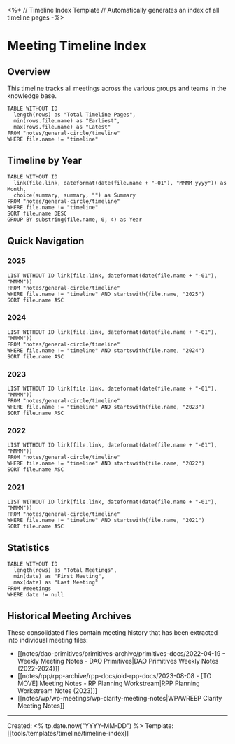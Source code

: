 <%*
// Timeline Index Template
// Automatically generates an index of all timeline pages
-%>
# Meeting Timeline Index

## Overview

This timeline tracks all meetings across the various groups and teams in the knowledge base.

```dataview
TABLE WITHOUT ID
  length(rows) as "Total Timeline Pages",
  min(rows.file.name) as "Earliest",
  max(rows.file.name) as "Latest"
FROM "notes/general-circle/timeline"
WHERE file.name != "timeline"
```

## Timeline by Year

```dataview
TABLE WITHOUT ID
  link(file.link, dateformat(date(file.name + "-01"), "MMMM yyyy")) as Month,
  choice(summary, summary, "") as Summary
FROM "notes/general-circle/timeline"
WHERE file.name != "timeline"
SORT file.name DESC
GROUP BY substring(file.name, 0, 4) as Year
```

## Quick Navigation

### 2025
```dataview
LIST WITHOUT ID link(file.link, dateformat(date(file.name + "-01"), "MMMM"))
FROM "notes/general-circle/timeline"
WHERE file.name != "timeline" AND startswith(file.name, "2025")
SORT file.name ASC
```

### 2024
```dataview
LIST WITHOUT ID link(file.link, dateformat(date(file.name + "-01"), "MMMM"))
FROM "notes/general-circle/timeline"
WHERE file.name != "timeline" AND startswith(file.name, "2024")
SORT file.name ASC
```

### 2023
```dataview
LIST WITHOUT ID link(file.link, dateformat(date(file.name + "-01"), "MMMM"))
FROM "notes/general-circle/timeline"
WHERE file.name != "timeline" AND startswith(file.name, "2023")
SORT file.name ASC
```

### 2022
```dataview
LIST WITHOUT ID link(file.link, dateformat(date(file.name + "-01"), "MMMM"))
FROM "notes/general-circle/timeline"
WHERE file.name != "timeline" AND startswith(file.name, "2022")
SORT file.name ASC
```

### 2021
```dataview
LIST WITHOUT ID link(file.link, dateformat(date(file.name + "-01"), "MMMM"))
FROM "notes/general-circle/timeline"
WHERE file.name != "timeline" AND startswith(file.name, "2021")
SORT file.name ASC
```

## Statistics

```dataview
TABLE WITHOUT ID
  length(rows) as "Total Meetings",
  min(date) as "First Meeting",
  max(date) as "Last Meeting"
FROM #meetings
WHERE date != null
```

## Historical Meeting Archives

These consolidated files contain meeting history that has been extracted into individual meeting files:

- [[notes/dao-primitives/primitives-archive/primitives-docs/2022-04-19 - Weekly Meeting Notes - DAO Primitives|DAO Primitives Weekly Notes (2022-2024)]]
- [[notes/rpp/rpp-archive/rpp-docs/old-rpp-docs/2023-08-08 - [TO MOVE] Meeting Notes - RP Planning Workstream|RPP Planning Workstream Notes (2023)]]
- [[notes/wp/wp-meetings/wp-clarity-meeting-notes|WP/WREEP Clarity Meeting Notes]]

---
Created: <% tp.date.now("YYYY-MM-DD") %>
Template: [[tools/templates/timeline/timeline-index]]